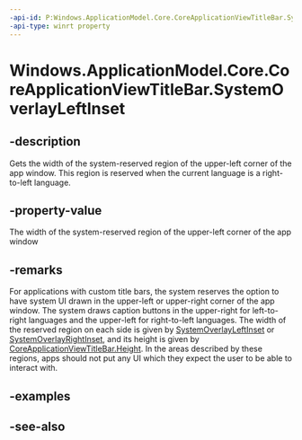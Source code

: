 ```yaml
---
-api-id: P:Windows.ApplicationModel.Core.CoreApplicationViewTitleBar.SystemOverlayLeftInset
-api-type: winrt property
---
```


<!-- Property syntax
public double SystemOverlayLeftInset { get; }
-->

# Windows.ApplicationModel.Core.CoreApplicationViewTitleBar.SystemOverlayLeftInset

## -description
Gets the width of the system-reserved region of the upper-left corner of the app window. This region is reserved when the current language is a right-to-left language.

## -property-value
The width of the system-reserved region of the upper-left corner of the app window

## -remarks
For applications with custom title bars, the system reserves the option to have system UI drawn in the upper-left or upper-right corner of the app window. The system draws caption buttons in the upper-right for left-to-right languages and the upper-left for right-to-left languages. The width of the reserved region on each side is given by [SystemOverlayLeftInset](coreapplicationviewtitlebar_systemoverlayleftinset.md) or [SystemOverlayRightInset](coreapplicationviewtitlebar_systemoverlayrightinset.md), and its height is given by [CoreApplicationViewTitleBar.Height](coreapplicationviewtitlebar_height.md). In the areas described by these regions, apps should not put any UI which they expect the user to be able to interact with.

## -examples

## -see-also

